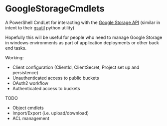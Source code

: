 GoogleStorageCmdlets
===================

A PowerShell CmdLet for interacting with the [Google Storage API](https://cloud.google.com/storage/docs/json_api/) (similar in intent to their [gsutil](https://cloud.google.com/storage/docs/gsutil]) python utility)

Hopefully this will be useful for people who need to manage Google Storage in windows environments as part of application deployments or other back end tasks.

Working:
- Client configuration (ClientId, ClientSecret, Project set up and persistence)
- Unauthenticated access to public buckets
- OAuth2 workflow
- Authenticated access to buckets

TODO
- Object cmdlets
- Import/Export (i.e. upload/download)
- ACL management
